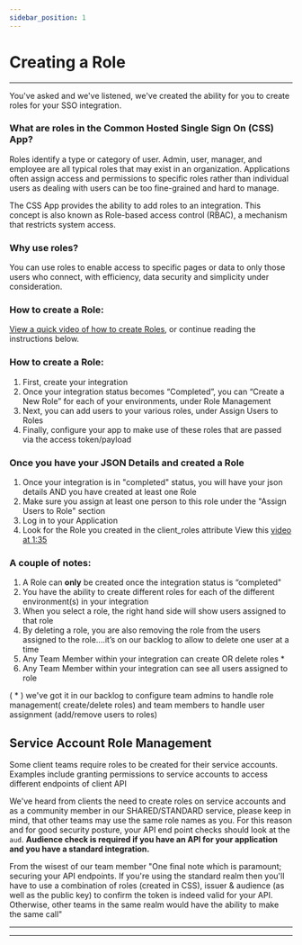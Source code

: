 ```yaml
---
sidebar_position: 1
---
```


# Creating a Role

---

You've asked and we've listened, we've created the ability for you to create roles for your SSO integration.

### What are roles in the Common Hosted Single Sign On (CSS) App?

Roles identify a type or category of user. Admin, user, manager, and employee are all typical roles that may exist in an organization. Applications often assign access and permissions to specific roles rather than individual users as dealing with users can be too fine-grained and hard to manage.

The CSS App provides the ability to add roles to an integration. This concept is also known as Role-based access control (RBAC), a mechanism that restricts system access.

### Why use roles?

You can use roles to enable access to specific pages or data to only those users who connect, with efficiency, data security and simplicity under consideration.

### How to create a Role:

[View a quick video of how to create Roles](https://user-images.githubusercontent.com/56739669/231529538-0e1efa5a-51df-401a-99c2-dbc964e8cac6.mp4), or continue reading the instructions below.

<!-- old video https://user-images.githubusercontent.com/56739669/167518486-89f03e3c-f7e4-4788-89d8-25729e107406.mp4 -->

### How to create a Role:

1. First, create your integration
1. Once your integration status becomes “Completed”, you can “Create a New Role” for each of your environments, under Role Management
1. Next, you can add users to your various roles, under Assign Users to Roles
1. Finally, configure your app to make use of these roles that are passed via the access token/payload

### Once you have your **JSON** Details and created a **Role**

1. Once your integration is in "completed" status, you will have your json details AND you have created at least one Role
1. Make sure you assign at least one person to this role under the "Assign Users to Role" section
1. Log in to your Application
1. Look for the Role you created in the client_roles attribute View this [video at 1:35](https://user-images.githubusercontent.com/56739669/231529538-0e1efa5a-51df-401a-99c2-dbc964e8cac6.mp4)

### A couple of notes:

1. A Role can **only** be created once the integration status is “completed"
1. You have the ability to create different roles for each of the different environment(s) in your integration
1. When you select a role, the right hand side will show users assigned to that role
1. By deleting a role, you are also removing the role from the users assigned to the role....it’s on our backlog to allow to delete one user at a time
1. Any Team Member within your integration can create OR delete roles \*
1. Any Team Member within your integration can see all users assigned to role

( \* ) we've got it in our backlog to configure team admins to handle role management( create/delete roles) and team members to handle user assignment (add/remove users to roles)

## Service Account Role Management

Some client teams require roles to be created for their service accounts. Examples include granting permissions to service accounts to access different endpoints of client API

We've heard from clients the need to create roles on service accounts and as a community member in our SHARED/STANDARD service, please keep in mind, that other teams may use the same role names as you. For this reason and for good security posture, your API end point checks should look at the `aud`. **Audience check is required if you have an API for your application and you have a standard integration.**

From the wisest of our team member "One final note which is paramount; securing your API endpoints. If you're using the standard realm then you'll have to use a combination of roles (created in CSS), issuer & audience (as well as the public key) to confirm the token is indeed valid for your API. Otherwise, other teams in the same realm would have the ability to make the same call"

---

---
